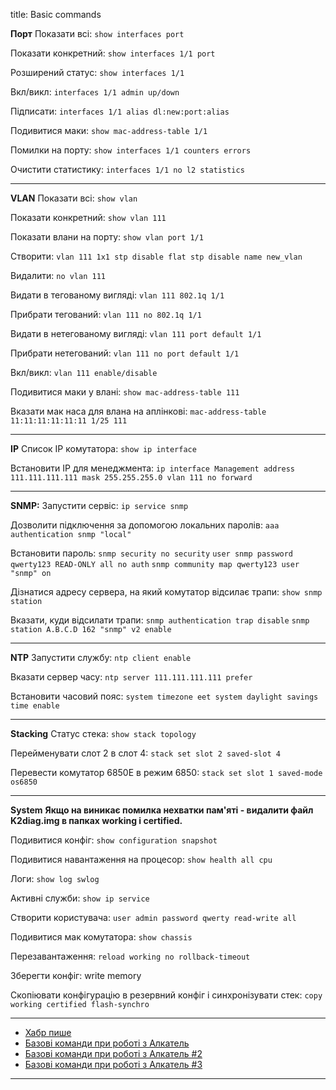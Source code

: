 title: Basic commands

**Порт**
Показати всі:
`show interfaces port`

Показати конкретний:
`show interfaces 1/1 port`

Розширений статус:
`show interfaces 1/1`

Вкл/викл:
`interfaces 1/1 admin up/down`

Підписати:
`interfaces 1/1 alias dl:new:port:alias`

Подивитися маки:
`show mac-address-table 1/1`

Помилки на порту:
`show interfaces 1/1 counters errors `

Очистити статистику:
`interfaces 1/1 no l2 statistics`

-----

**VLAN**
Показати всі:
`show vlan`

Показати конкретний:
`show vlan 111`

Показати влани на порту:
`show vlan port 1/1`

Створити:
`vlan 111 1x1 stp disable flat stp disable name new_vlan`

Видалити:
`no vlan 111`

Видати в тегованому вигляді:
`vlan 111 802.1q 1/1`

Прибрати тегований:
`vlan 111 no 802.1q 1/1`

Видати в нетегованому вигляді:
`vlan 111 port default 1/1`

Прибрати нетегований:
`vlan 111 no port default 1/1`

Вкл/викл:
`vlan 111 enable/disable`

Подивитися маки у влані:
`show mac-address-table 111`

Вказати мак наса для влана на аплінкові:
`mac-address-table 11:11:11:11:11:11 1/25 111 `

-----

**IP**
Список IP комутатора:
`show ip interface`

Встановити IP для менеджмента:
`ip interface Management address 111.111.111.111 mask 255.255.255.0 vlan 111 no forward`

-----

**SNMP:**
Запустити сервіс:
`ip service snmp`

Дозволити підключення за допомогою локальних паролів:
`aaa authentication snmp "local"`

Встановити пароль:
`snmp security no security`
`user snmp password qwerty123 READ-ONLY all no auth`
`snmp community map qwerty123 user "snmp" on`

Дізнатися адресу сервера, на який комутатор відсилає трапи:
`show snmp station`

Вказати, куди відсилати трапи:
`snmp authentication trap disable`
`snmp station A.B.C.D 162 "snmp" v2 enable`

-----

**NTP**
Запустити службу:
`ntp client enable`

Вказати сервер часу:
`ntp server 111.111.111.111 prefer `

Встановити часовий пояс:
`system timezone eet
system daylight savings time enable`

-----

**Stacking**
Статус стека:
`show stack topology`

Перейменувати слот 2 в слот 4:
`stack set slot 2 saved-slot 4`

Перевести комутатор 6850Е в режим 6850:
`stack set slot 1 saved-mode os6850`

-----

**System**
**Якщо на виникає помилка нехватки пам'яті - видалити файл K2diag.img в папках working і certified.**

Подивитися конфіг:
`show configuration snapshot `

Подивитися навантаження на процесор:
`show health all cpu`

Логи:
`show log swlog`

Активні служби:
`show ip service`

Створити користувача:
`user admin password qwerty read-write all`

Подивитися мак комутатора:
`show chassis`

Перезавантаження:
`reload working no rollback-timeout `

Зберегти конфіг:
write memory

Скопіювати конфігурацію в резервний конфіг і синхронізувати стек:
`copy working certified flash-synchro`

-----

* <a title="Пишуть люди" href="http://habrahabr.ru/sandbox/64738/">Хабр пише</a>
* <a title="Пишуть люди" href="http://it-notepad.ru/%D0%B1%D0%B0%D0%B7%D0%BE%D0%B2%D1%8B%D0%B5-%D0%BA%D0%BE%D0%BC%D0%B0%D0%BD%D0%B4%D1%8B-%D0%BF%D1%80%D0%B8-%D1%80%D0%B0%D0%B1%D0%BE%D1%82%D0%B5-%D1%81-alcatel.html" target="_blank" rel="noopener noreferrer">Базові команди при роботі з Алкатель</a>
* <a title="Пишуть люди" href="http://www.latouche.info/admin/user_guides/omniswitch.html" target="_blank" rel="noopener noreferrer">Базові команди при роботі з Алкатель #2</a>
* <a title="Пишуть люди" href="http://aboutnetworkblog.blogspot.com/2013/05/alcatel-omniswitch.html" target="_blank" rel="noopener noreferrer">Базові команди при роботі з Алкатель #3</a>

-----